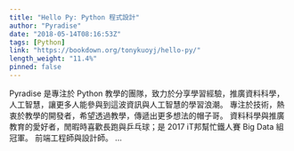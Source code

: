 ```yaml
---
title: "Hello Py: Python 程式設計"
author: "Pyradise"
date: "2018-05-14T08:16:53Z"
tags: [Python]
link: "https://bookdown.org/tonykuoyj/hello-py/"
length_weight: "11.4%"
pinned: false
---
```


Pyradise 是專注於 Python 教學的團隊，致力於分享學習經驗，推廣資料科學，人工智慧，讓更多人能參與到這波資訊與人工智慧的學習浪潮。 專注於技術，熱衷於教學的開發者，希望透過教學，傳遞出更多想法的帽子哥。 資料科學與推廣教育的愛好者，閒暇時喜歡長跑與乒乓球；是 2017 iT邦幫忙鐵人賽 Big Data 組冠軍。 前端工程師與設計師。 ...
